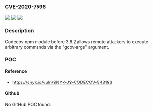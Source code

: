 ### [CVE-2020-7596](https://cve.mitre.org/cgi-bin/cvename.cgi?name=CVE-2020-7596)
![](https://img.shields.io/static/v1?label=Product&message=codecov%20npm%20module&color=blue)
![](https://img.shields.io/static/v1?label=Version&message=n%2Fa&color=blue)
![](https://img.shields.io/static/v1?label=Vulnerability&message=Command%20Injection&color=brighgreen)

### Description

Codecov npm module before 3.6.2 allows remote attackers to execute arbitrary commands via the "gcov-args" argument.

### POC

#### Reference
- https://snyk.io/vuln/SNYK-JS-CODECOV-543183

#### Github
No GitHub POC found.

